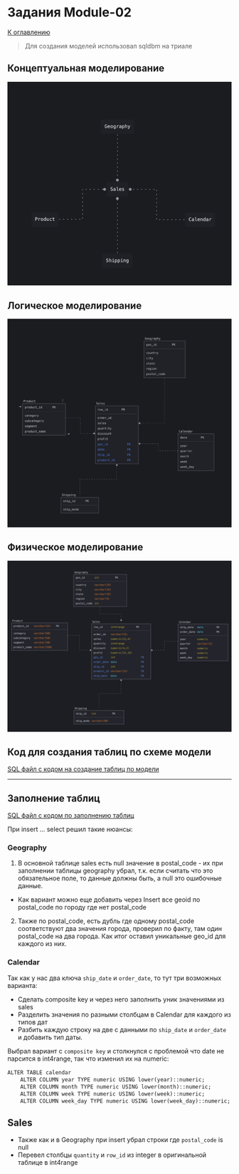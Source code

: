 # Задания Module-02
[К оглавлению](https://github.com/Rusakltd/DE-101/blob/main/readme.md)

 > Для создания моделей использовал sqldbm на триале

## Концептуальная моделирование
![Conceptual Modeling](conceptual_model.png)

## Логическое моделирование
![Logical Modeling](logical_model.png)

## Физическое моделирование
![Phusical Modeling](physical_model.png)

## Код для создания таблиц по схеме модели
[SQL файл с кодом на создание таблиц по модели](create_tables.sql)
___

## Заполнение таблиц
[SQL файл с кодом по заполнению таблиц](insert_to_tables.sql)

При insert ... select решил такие нюансы:
### Geography
1. В основной таблице sales есть null значение в postal_code - их при заполнении
таблицы geography убрал, т.к. если считать что это обязательное поле, то данные 
должны быть, а null это ошибочные данные.
- Как вариант можно еще добавить через Insert все geoid по postal_code по городу где нет postal_code
2. Также по postal_code, есть дубль где одному postal_code соответствуют два значения города, проверил по факту, там один postal_code на два города. Как итог оставил уникальные geo_id для каждого из них.
### Calendar
Так как у нас два ключа `ship_date` и `order_date`, то тут три возможных варианта:
- Сделать composite key и через него заполнить уник значениями из sales
- Разделить значения по разными столбцам в Calendar для каждого из типов дат
- Разбить каждую строку на две с данными по `ship_date` и `order_date` и добавить тип даты.

Выбрал вариант с `composite key` и столкнулся с проблемой что date не парсится в int4range, так что изменил их на numeric:
```
ALTER TABLE calendar
	ALTER COLUMN year TYPE numeric USING lower(year)::numeric;
	ALTER COLUMN month TYPE numeric USING lower(month)::numeric;
	ALTER COLUMN week TYPE numeric USING lower(week)::numeric;
	ALTER COLUMN week_day TYPE numeric USING lower(week_day)::numeric;
```
## Sales
- Также как и в Geography при insert убрал строки где `postal_code` is null
- Перевел столбцы `quantity` и `row_id` из integer в оригинальной таблице в
int4range